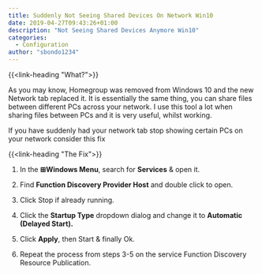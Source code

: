 ```yaml
---
title: Suddenly Not Seeing Shared Devices On Network Win10
date: 2019-04-27T09:43:26+01:00
description: "Not Seeing Shared Devices Anymore Win10"
categories:
  - Configuration
author: "sbondo1234"
---
```


{{<link-heading "What?">}}

As you may know, Homegroup was removed from Windows 10 and the new Network tab replaced it. It is essentially the same thing, you can share files between different PCs across your network. I use this tool a lot when sharing files between PCs and it is very useful, whilst working.

If you have suddenly had your network tab stop showing certain PCs on your network consider this fix

{{<link-heading "The Fix">}}

1. In the **⊞Windows Menu**, search for **Services** & open it.

2. Find **Function Discovery Provider Host** and double click to open.

3. Click Stop if already running.

4. Click the **Startup Type** dropdown dialog and change it to **Automatic (Delayed Start).**

5. Click **Apply**, then Start & finally Ok.

6. Repeat the process from steps 3-5 on the service Function Discovery Resource Publication.
